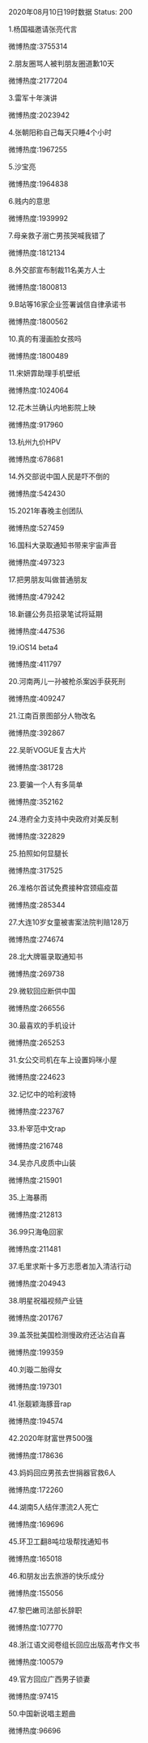 2020年08月10日19时数据
Status: 200

1.杨国福邀请张亮代言

微博热度:3755314

2.朋友圈骂人被判朋友圈道歉10天

微博热度:2177204

3.雷军十年演讲

微博热度:2023942

4.张朝阳称自己每天只睡4个小时

微博热度:1967255

5.沙宝亮

微博热度:1964838

6.贱内的意思

微博热度:1939992

7.母亲救子溺亡男孩哭喊我错了

微博热度:1812134

8.外交部宣布制裁11名美方人士

微博热度:1800813

9.B站等16家企业签署诚信自律承诺书

微博热度:1800562

10.真的有漫画脸女孩吗

微博热度:1800489

11.宋妍霏助理手机壁纸

微博热度:1024064

12.花木兰确认内地影院上映

微博热度:917960

13.杭州九价HPV

微博热度:678681

14.外交部说中国人民是吓不倒的

微博热度:542430

15.2021年春晚主创团队

微博热度:527459

16.国科大录取通知书带来宇宙声音

微博热度:497323

17.把男朋友叫做普通朋友

微博热度:479242

18.新疆公务员招录笔试将延期

微博热度:447536

19.iOS14 beta4

微博热度:411797

20.河南两儿一孙被枪杀案凶手获死刑

微博热度:409247

21.江南百景图部分人物改名

微博热度:392867

22.吴昕VOGUE复古大片

微博热度:381728

23.要骗一个人有多简单

微博热度:352162

24.港府全力支持中央政府对美反制

微博热度:322829

25.拍照如何显腿长

微博热度:317525

26.准格尔首试免费接种宫颈癌疫苗

微博热度:285344

27.大连10岁女童被害案法院判赔128万

微博热度:274674

28.北大牌匾录取通知书

微博热度:269738

29.微软回应断供中国

微博热度:266556

30.最喜欢的手机设计

微博热度:265253

31.女公交司机在车上设置妈咪小屋

微博热度:224623

32.记忆中的哈利波特

微博热度:223767

33.朴宰范中文rap

微博热度:216748

34.吴亦凡皮质中山装

微博热度:215901

35.上海暴雨

微博热度:212813

36.99只海龟回家

微博热度:211481

37.毛里求斯十多万志愿者加入清洁行动

微博热度:204943

38.明星祝福视频产业链

微博热度:201767

39.盖茨批美国检测慢政府还沾沾自喜

微博热度:199359

40.刘璇二胎得女

微博热度:197301

41.张靓颖海豚音rap

微博热度:194574

42.2020年财富世界500强

微博热度:178636

43.妈妈回应男孩去世捐器官救6人

微博热度:172260

44.湖南5人结伴漂流2人死亡

微博热度:169696

45.环卫工翻8吨垃圾帮找通知书

微博热度:165018

46.和朋友出去旅游的快乐成分

微博热度:155056

47.黎巴嫩司法部长辞职

微博热度:107770

48.浙江语文阅卷组长回应出版高考作文书

微博热度:100579

49.官方回应广西男子锁妻

微博热度:97415

50.中国新说唱主题曲

微博热度:96696

